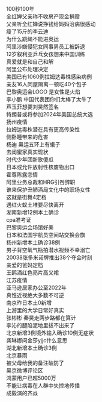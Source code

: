 100秒100年  
全红婵父亲称不收房产现金捐赠  
父亲听全红婵说挣钱给妈妈治病很感动  
瘦了15斤的李云迪  
为什么跳绳不能进奥运  
阿里涉嫌侵犯女同事男员工被辞退  
12岁叙利亚乒乓女孩想来中国训练  
真爱就是和自己和解  
阿里公布处理决定  
美国已有1060例拉姆达毒株感染病例  
亲友16人同屋隔离一顿吃40个包子  
巴黎奥运会LOGO 是女性是火焰  
李小鹏 中国代表团你们太棒了太牛了  
芦玉菲想要刘昊然签名  
特朗普或将参加2024年美国总统大选  
扬州疫情  
拉姆达毒株潜在具有更高传染性  
侧卧睡带来的危害  
杨迪 奥运五环上有蛾子  
去闺蜜家真实现状  
时代少年团新歌傻瓜  
日本或允许放射性核废物出口  
霍尊陈露恋情  
阿里业务总裁和HRG引咎辞职  
谁来保护丑陋酒局文化中的职场女性  
这就是街舞4定档  
遇红火蚁土堆要尽快离开  
湖南新增12例本土确诊  
cpa准考证  
巴黎奥运会场馆好美  
日本和法国宇航员空间站交换会旗  
扬州新增本土确诊38例  
男子背空氧气瓶拍潜水视频不幸溺亡  
20038张多米诺牌推出38个夺金时刻  
亲爱的爸妈定档  
王鸥酒红色亮片高叉裙  
江苏疫情  
亚马逊居家办公至2022年  
真性近视绝大多数不可逆  
南京昨日本土0新增  
上游里的大学日常好真实  
张彬彬 秦昊走两步路都在算计  
李沁的腿陷泥地里拔不出来了  
北京新增3例境外输入确诊10例无症状  
龚琳娜问金莎yjjc什么意思  
湖北新增本土确诊3例  
北京暴雨  
被父母给我的备注破防了  
吴京微博评论区  
鸿蒙用户已超5000万  
不能让病毒在人群中失控地传播  
成毅演的齐焱  
